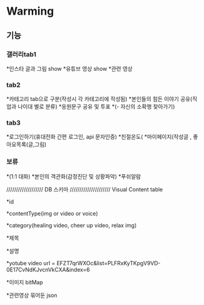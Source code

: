 # Warming

## 기능

### 갤러리tab1
*인스타 글과 그림 show
*유튜브 영상 show
*관련 영상

### tab2
*카테고리 tab으로 구분(작성시 각 카테고리에 작성됨)
*본인들의 힘든 이야기 공유(직업과 나이대 별로 분류)
*응원문구 공유 및 투표
*(- 자신의 소확행 찾아가기)

### tab3
*로그인하기(휴대전화 간편 로그인, api 문자인증)
*친절온도(
*마이페이지(작성글 , 좋아요목록(글,그림) 

### 보류
*(1:1 대화)
*본인의 객관화(감정진단 및 상황파악)
*푸쉬알람

/////////////////// DB 스키마 /////////////////////
Visual Content table

*id 

*contentType(img or video or voice)

*category(healing video, cheer up video, relax img)

*제목

*설명

*yotube video url = EFZT7qrWXOc&list=PLFRxKyTKpgV9VD-0E17CvNdKJvcnVkCXA&index=6

*이미지 bitMap

*관련영상 묶어둔 json
